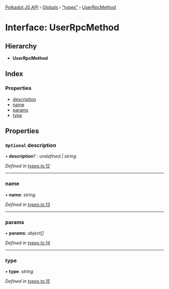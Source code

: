 [Polkadot JS API](../README.md) › [Globals](../globals.md) › ["types"](../modules/_types_.md) › [UserRpcMethod](_types_.userrpcmethod.md)

# Interface: UserRpcMethod

## Hierarchy

* **UserRpcMethod**

## Index

### Properties

* [description](_types_.userrpcmethod.md#optional-description)
* [name](_types_.userrpcmethod.md#name)
* [params](_types_.userrpcmethod.md#params)
* [type](_types_.userrpcmethod.md#type)

## Properties

### `Optional` description

• **description**? : *undefined | string*

*Defined in [types.ts:12](https://github.com/polkadot-js/api/blob/1c6a2582f3/packages/rpc-core/src/types.ts#L12)*

___

###  name

• **name**: *string*

*Defined in [types.ts:13](https://github.com/polkadot-js/api/blob/1c6a2582f3/packages/rpc-core/src/types.ts#L13)*

___

###  params

• **params**: *object[]*

*Defined in [types.ts:14](https://github.com/polkadot-js/api/blob/1c6a2582f3/packages/rpc-core/src/types.ts#L14)*

___

###  type

• **type**: *string*

*Defined in [types.ts:15](https://github.com/polkadot-js/api/blob/1c6a2582f3/packages/rpc-core/src/types.ts#L15)*
